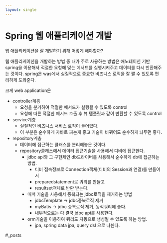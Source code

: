 ```yaml
---
layout: single
---
```


# Spring 웹 애플리케이션 개발


웹 애플리케이션을 잘 개발하기 위해 어떻게 해야할까?

웹 애플리케이션을 개발하는 방법 중 내가 주로 사용하는 방법은 애노테이션 기반 spring을 이용해서 적절한 요청에 맞는 메서드를 실행시켜주고 데이터를 다시 반환해주는 것이다. 
spring은 was에서 실질적으로 중요한 비즈니스 로직을 잘 짤 수 있도록 편리하게 도와준다.

크게 web application은 
- controller계층
  - 요청을 분기하여 적절한 메서드가 실행될 수  있도록 control
  - 요청에 따른 적절한 메서드 호출 후 뷰 템플릿과 같이 반환할 수 있도록 control
- service계층
  - 실질적인 비즈니스 서비스 로직이 들어있다.
  - 이 부분은 순수하게 자바로 짜는게 좋고 기술이 바뀌어도 순수하게 놔두면 좋다.
- repository계층
  - 데이터에 접근하는 클래스를 분리해놓은 것이다. 
  - repository클래스에서 데이터 접근기술을 사용해서 디비에 접근한다.
    - jdbc api와 그 구현체인 db드라이버를 사용해서 순수하게 db에 접근하는 방법.
      - 디비 접속정보로 Connection객체(디비의 Session과 연결)를 만들어서 
      - preparedstatement로 쿼리를 만들고 
      - resultset객체로 반환 받는다.
    - 매퍼 기술을 사용해서 중복되는 jdbc로직을 제거하는 방법
      - jdbcTemplate -> jdbc중복로직 제거
      - myBatis -> jdbc 중복로직 제거, 동적쿼리에 좋다.
      - 내부적으로는 다 결국 jdbc api를 사용한다. 
    - orm기술을 이용하여 쿼리도 자동으로 생성될 수 있도록 하는 방법.
      - jpa, spring data jpa, query dsl
으로 나뉜다.

















#_posts